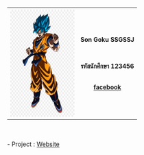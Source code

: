 <body background="IMG/Night.gif" height="600" width="1200">
<center><table>
  <tr>
    <th><img src="IMG/GOKU-B.png" height="250" width="150"></th>
    <th><p>Son Goku SSGSSJ</p><br>
        <p>รหัสนักศึกษา 123456</p><br>
        <a href=https://www.facebook.com/arm.zebras/photos/>facebook</a><br /><br />
    </th>
  </tr>
</table></center><br><br>
</body>
- Project : <a href=https://passakorn777.github.io/PSIT63/>Website</a><br /><br />

